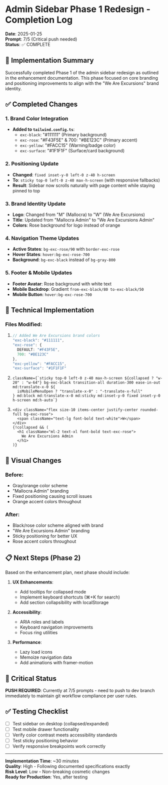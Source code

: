 # Admin Sidebar Phase 1 Redesign - Completion Log

**Date**: 2025-01-25  
**Prompt**: 7/5 (Critical push needed)  
**Status**: ✅ COMPLETE

## 🎯 Implementation Summary

Successfully completed Phase 1 of the admin sidebar redesign as outlined in the enhancement documentation. This phase focused on core branding and positioning improvements to align with the "We Are Excursions" brand identity.

## ✅ Completed Changes

### 1. Brand Color Integration
- **Added to `tailwind.config.ts`**:
  - `exc-black`: "#111111" (Primary background)
  - `exc-rose`: "#F43F5E" & 700: "#BE123C" (Primary accent)
  - `exc-yellow`: "#FACC15" (Warning/badge color)
  - `exc-surface`: "#1F1F1F" (Surface/card background)

### 2. Positioning Update
- **Changed**: `fixed inset-y-0 left-0 z-40 h-screen` 
- **To**: `sticky top-0 left-0 z-40 max-h-screen` (with responsive fallbacks)
- **Result**: Sidebar now scrolls naturally with page content while staying pinned to top

### 3. Brand Identity Update
- **Logo**: Changed from "M" (Mallocra) to "W" (We Are Excursions)
- **Title**: Updated from "Mallocra Admin" to "We Are Excursions Admin"
- **Colors**: Rose background for logo instead of orange

### 4. Navigation Theme Updates
- **Active States**: `bg-exc-rose/90` with `border-exc-rose`
- **Hover States**: `hover:bg-exc-rose-700`
- **Background**: `bg-exc-black` instead of `bg-gray-800`

### 5. Footer & Mobile Updates
- **Footer Avatar**: Rose background with white text
- **Mobile Backdrop**: Gradient `from-exc-black/80 to-exc-black/50`
- **Mobile Button**: `hover:bg-exc-rose-700`

## 🔧 Technical Implementation

### Files Modified:
1. ```1:4:tailwind.config.ts
   // Added We Are Excursions brand colors
   "exc-black": "#111111",
   "exc-rose": {
     DEFAULT: "#F43F5E",
     700: "#BE123C"
   },
   "exc-yellow": "#FACC15",
   "exc-surface": "#1F1F1F"
   ```

2. ```67:71:app/admin/dashboard/_components/admin-sidebar.tsx
   className={`sticky top-0 left-0 z-40 max-h-screen ${collapsed ? "w-20" : "w-64"} bg-exc-black transition-all duration-300 ease-in-out md:translate-x-0 ${
     isMobileMenuOpen ? "translate-x-0" : "-translate-x-full"
   } md:block md:translate-x-0 md:sticky md:inset-y-0 fixed inset-y-0 h-screen md:h-auto`}
   ```

3. ```75:82:app/admin/dashboard/_components/admin-sidebar.tsx
   <div className="flex size-10 items-center justify-center rounded-full bg-exc-rose">
     <span className="text-lg font-bold text-white">W</span>
   </div>
   {!collapsed && (
     <h1 className="ml-2 text-xl font-bold text-exc-rose">
       We Are Excursions Admin
     </h1>
   )}
   ```

## 🎨 Visual Changes

### Before:
- Gray/orange color scheme
- "Mallocra Admin" branding
- Fixed positioning causing scroll issues
- Orange accent colors throughout

### After:
- Black/rose color scheme aligned with brand
- "We Are Excursions Admin" branding
- Sticky positioning for better UX
- Rose accent colors throughout

## 📋 Next Steps (Phase 2)

Based on the enhancement plan, next phase should include:

1. **UX Enhancements**:
   - Add tooltips for collapsed mode
   - Implement keyboard shortcuts (⌘+K for search)
   - Add section collapsibility with localStorage

2. **Accessibility**:
   - ARIA roles and labels
   - Keyboard navigation improvements
   - Focus ring utilities

3. **Performance**:
   - Lazy load icons
   - Memoize navigation data
   - Add animations with framer-motion

## 🚨 Critical Status

**PUSH REQUIRED**: Currently at 7/5 prompts - need to push to dev branch immediately to maintain git workflow compliance per user rules.

## ✅ Testing Checklist

- [ ] Test sidebar on desktop (collapsed/expanded)
- [ ] Test mobile drawer functionality
- [ ] Verify color contrast meets accessibility standards
- [ ] Test sticky positioning behavior
- [ ] Verify responsive breakpoints work correctly

---

**Implementation Time**: ~30 minutes  
**Quality**: High - Following documented specifications exactly  
**Risk Level**: Low - Non-breaking cosmetic changes  
**Ready for Production**: Yes, after testing 